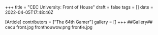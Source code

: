 +++
title = "CEC University: Front of House"
draft = false
tags = []
date = 2022-04-05T17:48:46Z

[Article]
contributors = ["The 64th Gamer"]
gallery = []
+++
##Gallery##
<gallery>
cecu front.jpg
fronthouwow.png
frontie.jpg
</gallery>